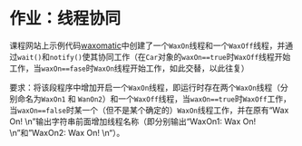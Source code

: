 # 作业：线程协同

课程网站上示例代码[waxomatic](https://github.com/njuics/java-2017f/blob/master/examples/Concurrency/src/main/java/concurrency/waxomatic/WaxOMatic.java)中创建了一个`WaxOn`线程和一个`WaxOff`线程，并通过`wait()`和`notify()`使其协同工作（在`Car`对象的`waxOn==true`时`WaxOff`线程开始工作，当`waxOn==fase`时`WaxOn`线程开始工作，如此交替，以此往复）

要求：将该段程序中增加开启一个`WaxOn`线程，即运行时存在两个`WaxOn`线程（分别命名为`WaxOn1` 和 `WanOn2`）和一个`WaxOff`线程，当`waxOn==true`时`WaxOff`工作，当`waxOn==false`时某一个（但不是某个确定的）`WaxOn`线程工作，并在原有“Wax On! \n”输出字符串前面增加线程名称（即分别输出“WaxOn1: Wax On! \n”和”WaxOn2: Wax On! \n“）。